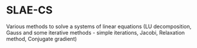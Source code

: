 # SLAE-CS
Various methods to solve a systems of linear equations (LU decomposition, Gauss and some iterative methods - simple iterations, Jacobi, Relaxation method, Conjugate gradient)
